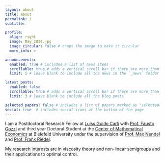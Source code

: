 ```yaml
---
layout: about
title: about
permalink: /
subtitle: 

profile:
  align: right
  image: May_2024.jpg
  image_circular: false # crops the image to make it circular
  more_info: >

announcements:
  enabled: true # includes a list of news items
  scrollable: true # adds a vertical scroll bar if there are more than 3 news items
  limit: 5 # leave blank to include all the news in the `_news` folder

latest_posts:
  enabled: false
  scrollable: true # adds a vertical scroll bar if there are more than 3 new posts items
  limit: 3 # leave blank to include all the blog posts

selected_papers: false # includes a list of papers marked as "selected={true}"
social: true  # includes social icons at the bottom of the page
---
```


I am a Postdoctoral Research Fellow at [Luiss Guido Carli](https://www.luiss.it/) with [Prof. Fausto Gozzi](https://docenti.luiss.it/gozzi/) and third year Doctoral Student at the [Center of Mathematical Economics](https://www.uni-bielefeld.de/zwe/imw/) at Bielefeld University under the supervision of [Prof. Max Nendel](https://uwaterloo.ca/statistics-and-actuarial-science/profiles/max-nendel) and [Prof. Frank Riedel](https://wwwhomes.uni-bielefeld.de/friedel/english.html).

My research interests are in viscosity theory and non-linear semigroups and their applications to optimal control.